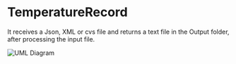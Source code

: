 # TemperatureRecord
It receives a Json, XML or cvs file and returns a text file in the Output folder, after processing the input file.

![UML Diagram](https://github.com/exudes123/TemperatureRecord/tree/main/TemperatureRecord/UML%20Diagrams/DiagramClassTemperatureRecord.png)
